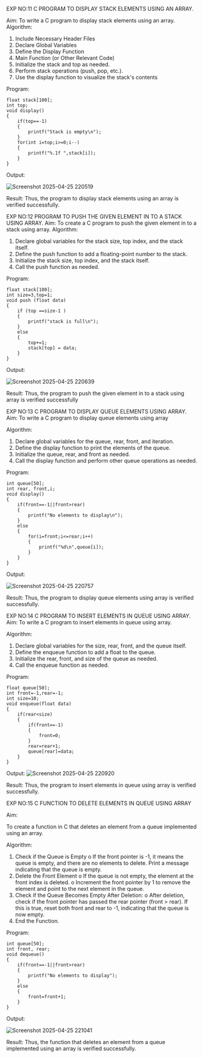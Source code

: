 EXP NO:11 C PROGRAM TO DISPLAY STACK ELEMENTS USING AN ARRAY.

Aim:
To write a C program to display stack elements using an array.
Algorithm:
1.	Include Necessary Header Files
2.	Declare Global Variables
3.	Define the Display Function
4.	Main Function (or Other Relevant Code)
5.	Initialize the stack and top as needed.
6.	Perform stack operations (push, pop, etc.).
7.	Use the display function to visualize the stack's contents
 
Program:

```
float stack[100];
int top;
void display()
{
    if(top==-1)
    {
        printf("Stack is empty\n");
    }
    for(int i=top;i>=0;i--)
    {
        printf("%.1f ",stack[i]);
    }
}
```
Output:

![Screenshot 2025-04-25 220519](https://github.com/user-attachments/assets/8a9804a6-71cc-4e31-961a-8351556cd443)



Result:
Thus, the program to display stack elements using an array is verified successfully.
 

EXP NO:12  PROGRAM TO PUSH THE GIVEN ELEMENT IN TO A STACK USING ARRAY.
Aim:
To create a C program to push the given element in to a stack using array.
Algorithm:
1.	Declare global variables for the stack size, top index, and the stack itself.
2.	Define the push function to add a floating-point number to the stack.
3.	Initialize the stack size, top index, and the stack itself.
4.	Call the push function as needed.
 
Program:

```
float stack[100];
int size=3,top=1;
void push (float data)
{
    if (top ==size-1 )
    {
        printf("stack is full\n");
    }
    else
    {
        top+=1;
        stack[top] = data;
    }
}
```
Output:

![Screenshot 2025-04-25 220639](https://github.com/user-attachments/assets/ab5dfc55-47b7-41d8-97f5-d91874a8db42)




Result:
Thus, the program to push the given element in to a stack using array is verified successfully


 
EXP NO:13 C PROGRAM TO DISPLAY QUEUE ELEMENTS USING ARRAY.
Aim:
To write a C program to display queue elements using array

Algorithm:
1.	Declare global variables for the queue, rear, front, and iteration.
2.	Define the display function to print the elements of the queue.
3.	Initialize the queue, rear, and front as needed.
4.	Call the display function and perform other queue operations as needed.
 
Program:
```
int queue[50];
int rear, front,i;
void display()
{
    if(front==-1||front>rear)
    {
        printf("No elements to display\n");
    }
    else
    {
        for(i=front;i<=rear;i++)
        {
            printf("%d\n",queue[i]);
        }
    }
}
```
Output:

![Screenshot 2025-04-25 220757](https://github.com/user-attachments/assets/e74599b6-66b7-4856-abda-081017758c57)


Result:
Thus, the program to display queue elements using array is verified successfully.


 
EXP NO:14 C PROGRAM TO INSERT ELEMENTS IN QUEUE USING ARRAY.
Aim:
To write a C program to insert elements in queue using array.

Algorithm:
1.	Declare global variables for the size, rear, front, and the queue itself.
2.	Define the enqueue function to add a float to the queue.
3.	Initialize the rear, front, and size of the queue as needed.
4.	Call the enqueue function as needed.

Program:

```
float queue[50];
int front=-1,rear=-1;
int size=10;
void enqueue(float data)
{
    if(rear<size)
    {
        if(front==-1)
        {
            front=0;
        }
        rear=rear+1;
        queue[rear]=data;
    }
}
```
Output:
![Screenshot 2025-04-25 220920](https://github.com/user-attachments/assets/674599b0-92d1-422e-8787-12c7eba2d773)


Result:
Thus, the program to insert elements in queue using array is verified successfully.



 
EXP NO:15 C FUNCTION TO DELETE ELEMENTS IN QUEUE USING ARRAY



Aim:

To create a function in C that deletes an element from a queue implemented using an array.

Algorithm:

1.	Check if the Queue is Empty
o	If the front pointer is -1, it means the queue is empty, and there are no elements to delete. Print a message indicating that the queue is empty.
2.	Delete the Front Element
o	If the queue is not empty, the element at the front index is deleted.
o	Increment the front pointer by 1 to remove the element and point to the next element in the queue.
3.	Check if the Queue Becomes Empty After Deletion:
o	After deletion, check if the front pointer has passed the rear pointer (front > rear). If this is true, reset both front and rear to -1, indicating that the queue is now empty.
4.	End the Function.



Program:
```
int queue[50];
int front, rear;
void dequeue()
{
    if(front==-1||front>rear)
    {
        printf("No elements to display");
    }
    else
    {
        front=front+1;
    }
}
```
Output:

![Screenshot 2025-04-25 221041](https://github.com/user-attachments/assets/f3a7a0c2-5781-4517-acee-a170c0ca5b54)


Result:
Thus, the function that deletes an element from a queue implemented using an array is verified successfully.
